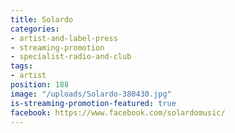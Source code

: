 ```yaml
---
title: Solardo
categories:
- artist-and-label-press
- streaming-promotion
- specialist-radio-and-club
tags:
- artist
position: 188
image: "/uploads/Solardo-380430.jpg"
is-streaming-promotion-featured: true
facebook: https://www.facebook.com/solardomusic/
---
```


